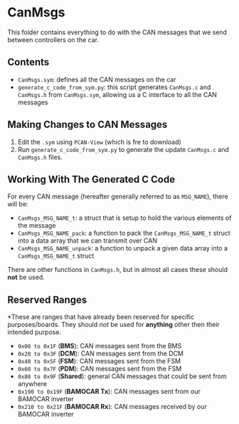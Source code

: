 # CanMsgs
This folder contains everything to do with the CAN messages that we send between controllers on the car. 

## Contents
 - `CanMsgs.sym`: defines all the CAN messages on the car
 - `generate_c_code_from_sym.py`: this script generates `CanMsgs.c` and `CanMsgs.h` from `CanMsgs.sym`, allowing us a C interface to all the CAN messages

 ## Making Changes to CAN Messages
 1. Edit the `.sym` using `PCAN-View` (which is fre to download)
 1. Run `generate_c_code_from_sym.py` to generate the update `CanMsgs.c` and `CanMsgs.h` files.

 ## Working With The Generated C Code
 For every CAN message (hereafter generally referred to as `MSG_NAME`), there will be:
 - `CanMsgs_MSG_NAME_t`: a struct that is setup to hold the various elements of the message
 - `CanMsgs_MSG_NAME_pack`: a function to pack the `CanMsgs_MSG_NAME_t` struct into a data array that we can transmit over CAN  
 - `CanMsgs_MSG_NAME_unpack`: a function to unpack a given data array into a `CanMsgs_MSG_NAME_t` struct 

 There are other functions in `CanMsgs.h`, but in almost all cases these should **not** be used.

 ## Reserved Ranges
 *These are ranges that have already been reserved for specific purposes/boards. They should _not_ be used for **anything** other then their intended purpose.
- `0x00 to 0x1F` (**BMS**): CAN messages sent from the BMS
- `0x20 to 0x3F` (**DCM**): CAN messages sent from the DCM
- `0x40 to 0x5F` (**FSM**): CAN messages sent from the FSM
- `0x60 to 0x7F` (**PDM**): CAN messages sent from the FSM
- `0x80 to 0x9F` (**Shared**): general CAN messages that could be sent from anywhere
- `0x190 to 0x19F` (**BAMOCAR Tx**): CAN messages sent from our BAMOCAR inverter 
- `0x210 to 0x21F` (**BAMOCAR Rx**): CAN messages received by our BAMOCAR inverter
